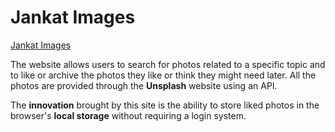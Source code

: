 # Jankat Images

[Jankat Images](https://jankat-images.netlify.app/)

The website allows users to search for photos related to a specific topic and to like or archive the photos they like or think they might need later. All the photos are provided through the **Unsplash** website using an API.

The **innovation** brought by this site is the ability to store liked photos in the browser's **local storage** without requiring a login system.